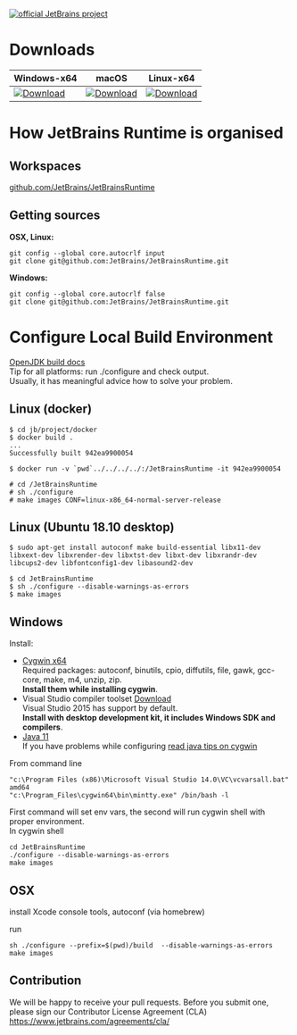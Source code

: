 [![official JetBrains project](http://jb.gg/badges/official.svg)](https://confluence.jetbrains.com/display/ALL/JetBrains+on+GitHub)

# Downloads

|Windows-x64  |macOS        |Linux-x64    |
|-------------|-------------|-------------|
|[ ![Download](https://api.bintray.com/packages/jetbrains/intellij-jdk/openjdk11-windows-x64/images/download.svg) ](https://bintray.com/jetbrains/intellij-jdk/openjdk11-windows-x64/_latestVersion)|[ ![Download](https://api.bintray.com/packages/jetbrains/intellij-jdk/openjdk11-osx-x64/images/download.svg) ](https://bintray.com/jetbrains/intellij-jdk/openjdk11-osx-x64/_latestVersion)|[ ![Download](https://api.bintray.com/packages/jetbrains/intellij-jdk/openjdk11-linux-x64/images/download.svg) ](https://bintray.com/jetbrains/intellij-jdk/openjdk11-linux-x64/_latestVersion)|


# How JetBrains Runtime is organised
## Workspaces

[github.com/JetBrains/JetBrainsRuntime](https://github.com/JetBrains/JetBrainsRuntime)  

## Getting sources
__OSX, Linux:__
```
git config --global core.autocrlf input
git clone git@github.com:JetBrains/JetBrainsRuntime.git
```

__Windows:__
```
git config --global core.autocrlf false
git clone git@github.com:JetBrains/JetBrainsRuntime.git
```

# Configure Local Build Environment
[OpenJDK build docs](http://hg.openjdk.java.net/jdk/jdk11/raw-file/tip/doc/building.html)  
Tip for all platforms: run ./configure and check output.  
Usually, it has meaningful advice how to solve your problem.

## Linux (docker)
```
$ cd jb/project/docker
$ docker build .
...
Successfully built 942ea9900054

$ docker run -v `pwd`../../../../:/JetBrainsRuntime -it 942ea9900054

# cd /JetBrainsRuntime
# sh ./configure
# make images CONF=linux-x86_64-normal-server-release

```

## Linux (Ubuntu 18.10 desktop)
```
$ sudo apt-get install autoconf make build-essential libx11-dev libxext-dev libxrender-dev libxtst-dev libxt-dev libxrandr-dev libcups2-dev libfontconfig1-dev libasound2-dev 

$ cd JetBrainsRuntime
$ sh ./configure --disable-warnings-as-errors
$ make images
```

## Windows
Install:

* [Cygwin x64](http://www.cygwin.com/)  
  Required packages: autoconf, binutils, cpio, diffutils, file, gawk, gcc-core, make, m4, unzip, zip.  
  **Install them while installing cygwin**.
* Visual Studio compiler toolset [Download](https://visualstudio.microsoft.com/downloads/)  
  Visual Studio 2015 has support by default.  
  **Install with desktop development kit, it includes Windows SDK and compilers**.
* [Java 11](http://www.oracle.com/technetwork/java/javase/downloads/index.html)  
  If you have problems while configuring [read java tips on cygwin](http://horstmann.com/articles/cygwin-tips.html)

From command line 
```
"c:\Program Files (x86)\Microsoft Visual Studio 14.0\VC\vcvarsall.bat" amd64
"c:\Program_Files\cygwin64\bin\mintty.exe" /bin/bash -l
```
First command will set env vars, the second will run cygwin shell with proper environment.  
In cygwin shell 
```    
cd JetBrainsRuntime
./configure --disable-warnings-as-errors
make images
```

## OSX

install Xcode console tools, autoconf (via homebrew)

run

```
sh ./configure --prefix=$(pwd)/build  --disable-warnings-as-errors
make images
```

## Contribution
We will be happy to receive your pull requests. Before you submit one, please sign our Contributor License Agreement (CLA)  https://www.jetbrains.com/agreements/cla/ 
